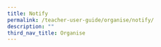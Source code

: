 ```yaml
---
title: Notify
permalink: /teacher-user-guide/organise/notify/
description: ""
third_nav_title: Organise
---
```

